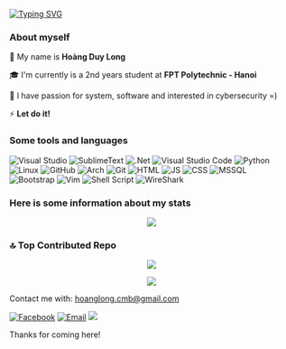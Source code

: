 [![Typing SVG](https://readme-typing-svg.demolab.com?font=Fira+Code&pause=1000&color=F72CC0&width=435&lines=Hi+there+%F0%9F%91%8B++Welcome+to+my+wall+!!!;I'm+Long%2C+nice+to+meet+you;You+can+see+more+information+below+%F0%9F%91%87)](https://git.io/typing-svg)


### About myself

🌱 My name is **Hoàng Duy Long**

🎓 I'm currently is a 2nd years student at **FPT Polytechnic - Hanoi**

🔭 I have passion for system, software and interested in cybersecurity =)

⚡ **Let do it!**

### Some tools and languages

![Visual Studio](https://img.shields.io/badge/Visual%20Studio-76549A.svg?style=for-the-badge&logo=visual-studio&logoColor=while)
![SublimeText](https://img.shields.io/badge/sublimetext-1B2430.svg?style=for-the-badge&logo=sublimetext&logoColor=while)
![.Net](https://img.shields.io/badge/.NET-B2A4FF?style=for-the-badge)
![Visual Studio Code](https://img.shields.io/badge/Visual%20Studio%20Code-0078AA.svg?style=for-the-badge&logo=visual-studio-code&logoColor=while)
![Python](https://img.shields.io/badge/Python-%23495C83.svg?style=for-the-badge&logo=python&logoColor=%23F7DF1E)
![Linux](https://img.shields.io/badge/linux-164B60.svg?style=for-the-badge&logo=linux&logoColor=white)
![GitHub](https://img.shields.io/badge/github-%232C3639.svg?style=for-the-badge&logo=github&logoColor=white)
![Arch](https://img.shields.io/badge/Arch_Linux-1793D1?style=for-the-badge&logo=arch-linux&logoColor=white)
![Git](https://img.shields.io/badge/git-%23F77E21.svg?style=for-the-badge&logo=git&logoColor=white)
![HTML](https://img.shields.io/badge/html-FF6666.svg?style=for-the-badge&logo=html5&logoColor=white)
![JS](https://img.shields.io/badge/javascript-F0DB4F.svg?style=for-the-badge&logo=javascript&logoColor=323330)
![CSS](https://img.shields.io/badge/CSS-3C99DC.svg?style=for-the-badge&logo=css3&logoColor=white)
![MSSQL](https://img.shields.io/badge/MS%2DSQLServer-00758F.svg?style=for-the-badge&logo=microsoft-sql-server&logoColor=white)
![Bootstrap](https://img.shields.io/badge/bootstrap-%238511FA.svg?style=for-the-badge&logo=bootstrap&logoColor=white)
![Vim](https://img.shields.io/badge/VIM-%2311AB00.svg?style=for-the-badge&logo=vim&logoColor=white)
![Shell Script](https://img.shields.io/badge/shell_script-%23121011.svg?style=for-the-badge&logo=gnu-bash&logoColor=white)
![WireShark](https://img.shields.io/badge/-Wireshark-%231679A7?style=for-the-badge&logo=wireshark&logoColor=white)

### Here is some information about my stats
<p align="center">   
    <img src="https://github-readme-stats-sigma-five.vercel.app/api/top-langs/?username=hlk9&exclude_repo=&layout=compact&theme=dracula">
</p>

### 🔝 Top Contributed Repo
<p align="center">
    <img src="https://github-contributor-stats.vercel.app/api?username=hlk9&limit=5&theme=dracula&combine_all_yearly_contributions=true">    
</p>


<p align="center">
<img src="https://github-readme-streak-stats.herokuapp.com/?user=hlk9&theme=blueberry&fire=FF7396&ring=FF7396">    
</p>



Contact me with: hoanglong.cmb@gmail.com

[![Facebook](https://img.shields.io/badge/facebook-%230AA1DD.svg?style=for-the-badge)](https://facebook.com/hlong.cmb)
[![Email](https://img.shields.io/badge/email-%23B20600.svg?style=for-the-badge&logo=email)](mailto:hoanglong.cmb@gmail.com)
[![](https://visitcount.itsvg.in/api?id=hlk9&label=Profile%20Views&color=1&icon=5&pretty=true)](https://visitcount.itsvg.in)

Thanks for coming here!


<!--
**HLK9/HLK9** is a ✨ _special_ ✨ repository because its `README.md` (this file) appears on your GitHub profile.

Here are some ideas to get you started:

- 🔭 I’m currently working on ...
- 🌱 I’m currently learning ...
- 👯 I’m looking to collaborate on ...
- 🤔 I’m looking for help with ...
- 💬 Ask me about ...
- 📫 How to reach me: ...
- 😄 Pronouns: ...
- ⚡ Fun fact: ...
-->
